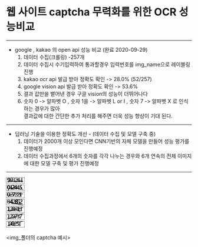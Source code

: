 # 웹 사이트 captcha 무력화를 위한 OCR 성능비교
* * *
* google , kakao 의 open api 성능 비교 (완료 2020-09-29)
    1. 데이터 수집(크롤링) -257개 
    2. 데이터 수집시 수기입력하여 통과할경우 입력번호를 img_name으로 레이블링 진행   
    3. kakao ocr api 발급 받아 정확도 확인 -> 28.0% (52/257)
    4. google vision api 발급 받아 정확도 확인 -> 53.6%
    5. 결과 값만을 뱉어낸 경우 구글 vision의 성능이 더뛰어나다
    6. 숫자 0 -> 알파벳 O , 숫자 1을 -> 알파벳 L or I , 숫자 7 -> 알파벳 X 로 인식하는 경우가 많아     
       결과값에 대한 간단한 추가 처리를 해주면 더욱 성능 향상이 기대 된다.
    
* * *
* 딥러닝 기술을 이용한 정확도 개선 - (데이터 수집 및 모델 구축 중)
    1. 데이터가 2000개 이상 모인다면 CNN기반의 자체 모델을 만들어 성능 평가를 진행예정
    2. 데이터 수집과정에서 6개의 숫자를 각각 나누는 경우와 6개 연속의 전체 이미지에 대한 모델 구축 및 평가 진행예정



* * *
<img src="/img/993244_2020_09_28_15_31_45.png" width="10%" height="5%" title="px(픽셀) 크기 설정" alt="RubberDuck"></img>   
<img src="/img/012445_2020_09_28_16_08_54.png" width="10%" height="5%" title="px(픽셀) 크기 설정" alt="RubberDuck"></img>   
<img src="/img/027221_2020_09_28_15_43_30.png" width="10%" height="5%" title="px(픽셀) 크기 설정" alt="RubberDuck"></img>   
<img src="/img/042852_2020_09_28_15_30_01.png" width="10%" height="5%" title="px(픽셀) 크기 설정" alt="RubberDuck"></img>   
<img src="/img/128811_2020_09_27_17_59_48.png" width="10%" height="5%" title="px(픽셀) 크기 설정" alt="RubberDuck"></img>   
<img src="/img/129737_2020_09_28_16_15_52.png" width="10%" height="5%" title="px(픽셀) 크기 설정" alt="RubberDuck"></img>   
<img src="/img/130251_2020_09_27_18_00_08.png" width="10%" height="5%" title="px(픽셀) 크기 설정" alt="RubberDuck"></img>   

 <img_폴더의 captcha 예시>
